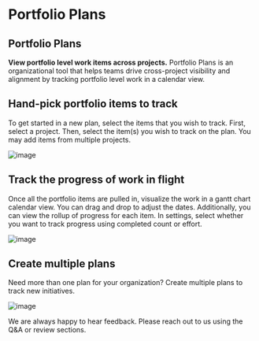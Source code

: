 # Portfolio Plans

## Portfolio Plans

**View portfolio level work items across projects.** Portfolio Plans is an organizational tool that helps teams drive cross-project visibility and alignment by tracking portfolio level work in a calendar view.

## Hand-pick portfolio items to track

To get started in a new plan, select the items that you wish to track. First, select a project. Then, select the item(s) you wish to track on the plan. You may add items from multiple projects.

![image](https://user-images.githubusercontent.com/8809849/61147683-cb53f100-a491-11e9-9505-4c2e4d28ceaa.png)

## Track the progress of work in flight

Once all the portfolio items are pulled in, visualize the work in a gantt chart calendar view. You can drag and drop to adjust the dates. Additionally, you can view the rollup of progress for each item. In settings, select whether you want to track progress using completed count or effort.

![image](https://user-images.githubusercontent.com/8809849/61147962-909e8880-a492-11e9-8688-80b52e9d86bd.png)

## Create multiple plans

Need more than one plan for your organization? Create multiple plans to track new initiatives.

![image](https://user-images.githubusercontent.com/8809849/61148629-0fe08c00-a494-11e9-8837-df1450003d2f.png)

We are always happy to hear feedback. Please reach out to us using the Q&A or review sections. 
